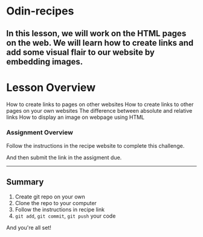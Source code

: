 # Odin-recipes

## In this lesson, we will work on the HTML pages on the web. We will learn how to create links and add some visual flair to our website by embedding images.

# Lesson Overview
How to create links to pages on other websites
How to create links to other pages on your own websites
The difference between absolute and relative links
How to display an image on webpage using HTML

### Assignment Overview

Follow the instructions in the recipe website to complete this challenge. 

And then submit the link in the assigment due.

---
## Summary

1. Create git repo on your own
2. Clone the repo to your computer
3. Follow the instructions in recipe link
4. `git add`, `git commit`, `git push` your code

And you're all set!

 